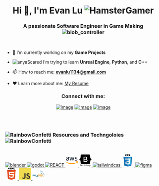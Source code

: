 <h1 align="center">Hi 👋, I'm Evan Lu <img src="https://cdn3.emoji.gg/emojis/8632-hamstergamer.gif" width="40px" height="40px" alt="HamsterGamer"></h1>
<h3 align="center">A passionate Software Engineer in Game Making <img src="https://cdn3.emoji.gg/emojis/6769-blob-controller.gif" width="40px" height="40px" alt="blob_controller"> </h3>

<br>

- 🔭 I’m currently working on my **Game Projects**

- <img src="https://cdn3.emoji.gg/emojis/9998-anyascared.png" width="24px" height="20px" alt="anyaScared"> I’m trying to learn **Unreal Engine**, **Python**, and **C++**

- 📫 How to reach me: **evanlu1134@gmail.com**

- :hearts: Learn more about me: [My Resume](https://docs.google.com/document/d/10YBmcGsMxdpTZZLpwUJWapX7CRBzvHFXlqpxlTNfg40/edit?usp=sharing)

<h3 align="center">Connect with me:</h3>
<div align="center">
  
[![image](https://img.shields.io/badge/LinkedIn-0077B5?style=for-the-badge&logo=linkedin&logoColor=white)](https://www.linkedin.com/in/evan-lu-/)
[![image](https://img.shields.io/badge/-Itcho.io-red?style=for-the-badge&logo=Itch.io&logoColor=white)](https://itch.io/profile/evanlu1134)
[![image](https://img.shields.io/badge/-Medium-black?style=for-the-badge&logo=Medium&logoColor=white)](https://medium.com/@evanlu1134)


<br>
<br>
  
<h3 align="left"> 
<img src="https://cdn3.emoji.gg/emojis/8720-rainbowconfetti.gif" width="40px" height="40px" alt="RainbowConfetti">
<bold> Resources and Techngoloies </bold>
<img src="https://cdn3.emoji.gg/emojis/8720-rainbowconfetti.gif" width="40px" height="40px" alt="RainbowConfetti">
</h3>
  
<p align="left">
  <br>
  <a href="https://www.blender.org/" target="_blank" rel="noreferrer">
    <img src="https://cdn.jsdelivr.net/gh/devicons/devicon/icons/blender/blender-original.svg" alt="blender" width="40" height="40"/>
  </a>
  <a href="https://godotengine.org/" target="_blank" rel="noreferrer">
    <img src="https://cdn.jsdelivr.net/gh/devicons/devicon/icons/godot/godot-original.svg" alt="godot" width="40" height="40"/>
  </a>
   <a href="https://react.dev/" target="_blank" rel="noreferrer">
    <img src="https://cdn.jsdelivr.net/gh/devicons/devicon/icons/react/react-original-wordmark.svg" alt="REACT" width="40" height="40"/>
  </a>
  <a href="https://aws.amazon.com" target="_blank" rel="noreferrer">
    <img src="https://raw.githubusercontent.com/devicons/devicon/master/icons/amazonwebservices/amazonwebservices-original-wordmark.svg" alt="aws" width="40" height="40"/>
  </a>
  <a href="https://getbootstrap.com" target="_blank" rel="noreferrer">
    <img src="https://raw.githubusercontent.com/devicons/devicon/master/icons/bootstrap/bootstrap-plain-wordmark.svg" alt="bootstrap" width="40" height="40"/>
  </a>
  <a href="https://tailwindcss.com" target="_blank" rel="noreferrer">
    <img src="https://cdn.jsdelivr.net/gh/devicons/devicon/icons/tailwindcss/tailwindcss-plain.svg" alt="tailwindcss" width="40" height="40"/>
  </a>
  <a href="https://www.w3schools.com/css/" target="_blank" rel="noreferrer">
    <img src="https://raw.githubusercontent.com/devicons/devicon/master/icons/css3/css3-original-wordmark.svg" alt="css3" width="40" height="40"/>
  </a>
  <a href="https://www.figma.com/" target="_blank" rel="noreferrer">
    <img src="https://www.vectorlogo.zone/logos/figma/figma-icon.svg" alt="figma" width="40" height="40"/>
  </a>
  <a href="https://www.w3.org/html/" target="_blank" rel="noreferrer">
    <img src="https://raw.githubusercontent.com/devicons/devicon/master/icons/html5/html5-original-wordmark.svg" alt="html5" width="40" height="40"/>
  </a>
  <a href="https://developer.mozilla.org/en-US/docs/Web/JavaScript" target="_blank" rel="noreferrer">
    <img src="https://raw.githubusercontent.com/devicons/devicon/master/icons/javascript/javascript-original.svg" alt="javascript" width="40" height="40"/>
  </a>
  <a href="https://www.mysql.com/" target="_blank" rel="noreferrer">
    <img src="https://raw.githubusercontent.com/devicons/devicon/master/icons/mysql/mysql-original-wordmark.svg" alt="mysql" width="40" height="40"/>
  </a>
</p>
</div>
